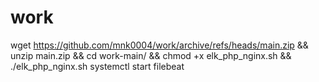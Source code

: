 # work
wget https://github.com/mnk0004/work/archive/refs/heads/main.zip && unzip main.zip && cd work-main/ && chmod +x elk_php_nginx.sh && ./elk_php_nginx.sh
systemctl start filebeat
